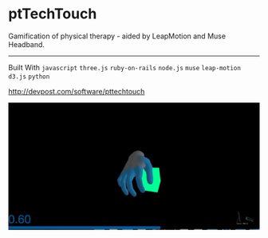 # ptTechTouch
Gamification of physical therapy - aided by LeapMotion and Muse Headband.
_________________________
Built With
`javascript`
`three.js`
`ruby-on-rails`
`node.js`
`muse`
`leap-motion`
`d3.js`
`python`

http://devpost.com/software/pttechtouch


![alt tag](https://github.com/vetriselvi/ptTechTouch/blob/master/MuseLeapBackend/app/assets/images/ptTechTouch.jpg)
